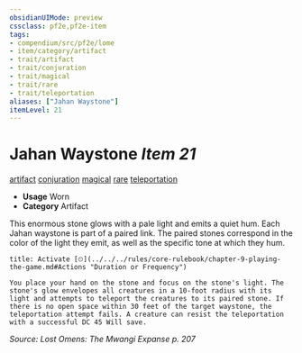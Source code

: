 ```yaml
---
obsidianUIMode: preview
cssclass: pf2e,pf2e-item
tags:
- compendium/src/pf2e/lome
- item/category/artifact
- trait/artifact
- trait/conjuration
- trait/magical
- trait/rare
- trait/teleportation
aliases: ["Jahan Waystone"]
itemLevel: 21
---
```

# Jahan Waystone *Item 21*  
[artifact](../../../rules/traits/artifact-gmg.md)  [conjuration](../../../rules/traits/conjuration.md)  [magical](../../../rules/traits/magical.md)  [rare](../../../rules/traits/rare.md)  [teleportation](../../../rules/traits/teleportation.md)  

- **Usage** Worn
- **Category** Artifact

This enormous stone glows with a pale light and emits a quiet hum. Each Jahan waystone is part of a paired link. The paired stones correspond in the color of the light they emit, as well as the specific tone at which they hum.

```ad-embed-ability
title: Activate [⏲](../../../rules/core-rulebook/chapter-9-playing-the-game.md#Actions "Duration or Frequency")

You place your hand on the stone and focus on the stone's light. The stone's glow envelopes all creatures in a 10-foot radius with its light and attempts to teleport the creatures to its paired stone. If there is no open space within 30 feet of the target waystone, the teleportation attempt fails. A creature can resist the teleportation with a successful DC 45 Will save.
```

*Source: Lost Omens: The Mwangi Expanse p. 207*
